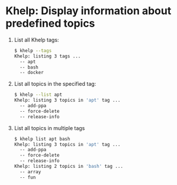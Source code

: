 # Khelp: Display information about predefined topics

1. List all Khelp tags:

    ```bash
    $ khelp --tags
    Khelp: listing 3 tags ...
      -- apt
      -- bash
      -- docker
      ```

2. List all topics in the specified tag:

    ```bash
    $ khelp --list apt
    Khelp: listing 3 topics in 'apt' tag ...
      -- add-ppa
      -- force-delete
      -- release-info
    ```

3. List all topics in multiple tags

    ```bash
    $ khelp list apt bash
    Khelp: listing 3 topics in 'apt' tag ...
      -- add-ppa
      -- force-delete
      -- release-info
    Khelp: listing 2 topics in 'bash' tag ...
      -- array
      -- fun
    ```
